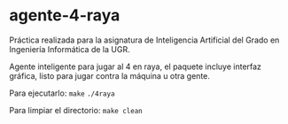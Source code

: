 # agente-4-raya
Práctica realizada para la asignatura de Inteligencia Artificial del Grado en Ingeniería Informática de la UGR.

Agente inteligente para jugar al 4 en raya, el paquete incluye interfaz gráfica, listo para jugar contra la máquina u otra gente.

Para ejecutarlo:
`make`
`./4raya`

Para limpiar el directorio:
`make clean`

